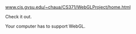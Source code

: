 www.cis.gvsu.edu/~chaua/CS371/WebGLProject/home.html

Check it out.

Your computer has to support WebGL.
